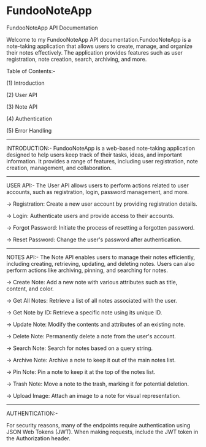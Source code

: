 # FundooNoteApp
FundooNoteApp API Documentation

Welcome to my FundooNoteApp API documentation.FundooNoteApp is a note-taking application that allows users to create, manage, and organize their notes effectively. The application provides features such as user registration, note creation, search, archiving, and more.

 
Table of Contents:-

(1) Introduction

(2) User API

(3) Note API

(4) Authentication
 
(5) Error Handling


---------------------------------------------------------------------------------------------------------------------------------------------------------------------------------------


INTRODUCTION:-
FundooNoteApp is a web-based note-taking application designed to help users keep track of their tasks, ideas, and important information. It provides a range of features, including user registration, note creation, management, and collaboration. 


-------------------------------------------------------------------------------------------------------------------------------------------------------------------------------------



USER API:-
The User API allows users to perform actions related to user accounts, such as registration, login, password management, and more.

-> Registration: Create a new user account by providing registration details.


-> Login: Authenticate users and provide access to their accounts.


-> Forgot Password: Initiate the process of resetting a forgotten password.


-> Reset Password: Change the user's password after authentication.


--------------------------------------------------------------------------------------------------------------------------------------------------------------------------------------



NOTES API:-
The Note API enables users to manage their notes efficiently, including creating, retrieving, updating, and deleting notes. Users can also perform actions like archiving, pinning, and searching for notes.

-> Create Note: Add a new note with various attributes such as title, content, and color.


-> Get All Notes: Retrieve a list of all notes associated with the user.


-> Get Note by ID: Retrieve a specific note using its unique ID. 


-> Update Note: Modify the contents and attributes of an existing note.


-> Delete Note: Permanently delete a note from the user's account.


-> Search Note: Search for notes based on a query string.


-> Archive Note: Archive a note to keep it out of the main notes list.


-> Pin Note: Pin a note to keep it at the top of the notes list.


-> Trash Note: Move a note to the trash, marking it for potential deletion.


-> Upload Image: Attach an image to a note for visual representation.




---------------------------------------------------------------------------------------------------------------------------------------------------------------------------------------






AUTHENTICATION:-

For security reasons, many of the endpoints require authentication using JSON Web Tokens (JWT). When making requests, include the JWT token in the Authorization header.






